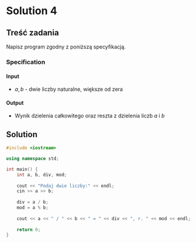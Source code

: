 # Solution 4

## Treść zadania

Napisz program zgodny z poniższą specyfikacją.

### Specification

#### Input

* $a, b$ - dwie liczby naturalne, większe od zera

#### Output

* Wynik dzielenia całkowitego oraz reszta z dzielenia liczb $a$ i $b$ 

## Solution

```cpp
#include <iostream>

using namespace std;

int main() {
    int a, b, div, mod;
    
    cout << "Podaj dwie liczby:" << endl;
    cin >> a >> b;
    
    div = a / b;
    mod = a % b;
    
    cout << a << " / " << b << " = " << div << ", r. " << mod << endl;
    
    return 0;
}
```

